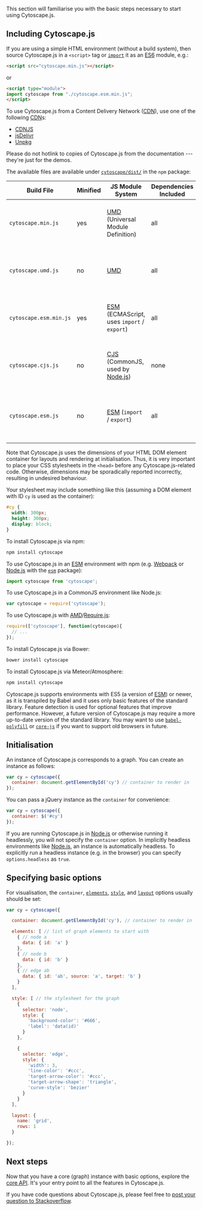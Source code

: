 This section will familiarise you with the basic steps necessary to start using Cytoscape.js.



## Including Cytoscape.js

If you are using a simple HTML environment (without a build system), then source Cytoscape.js in a `<script>` tag or [`import`](https://developer.mozilla.org/en-US/docs/Web/JavaScript/Reference/Statements/import) it as an [ES6] module, e.g.:

```html
<script src="cytoscape.min.js"></script>
```
or
```html
<script type="module">
import cytoscape from "./cytoscape.esm.min.js";
</script>
```

To use Cytoscape.js from a Content Delivery Network ([CDN]),
use one of the following [CDN]s:

- [CDNJS](https://cdnjs.com/libraries/cytoscape)
- [jsDelivr](https://www.jsdelivr.com/package/npm/cytoscape?path=dist)
- [Unpkg](https://unpkg.com/cytoscape/dist/)

Please do not hotlink to copies of Cytoscape.js from the documentation --- they're just for the demos.

The available files are available under [`cytoscape/dist/`](https://github.com/cytoscape/cytoscape.js/tree/master/dist) in the `npm` package:

| Build File | Minified | JS Module System | Dependencies Included | Description |
| --- | --- | --- | --- | --- |
| `cytoscape.min.js` | yes | [UMD] (Universal Module Definition) | all | Useful for small pages, supplementary material for an academic paper for example. |
| `cytoscape.umd.js` | no | [UMD] | all |  Useful for debugging on small pages, supplementary material for an academic paper for example. |
| `cytoscape.esm.min.js` | yes | [ESM] (ECMAScript, uses `import` / `export`) | all | Serves the same purpose as the above, but it can be imported as an [ES6] module without the need for a bundler. |
| `cytoscape.cjs.js` | no | [CJS] (CommonJS, used by [Node.js]) | none | Intended to be consumed automatically by [Node.js] or a bundler like [Webpack] via `require('cytoscape')`. |
| `cytoscape.esm.js` | no | [ESM] (`import` / `export`) | all | Intended to be consumed automatically by [Node.js] or a bundler like [Webpack] via `import cytoscape from 'cytoscape'`. |

<span class="important-indicator"></span> Note that Cytoscape.js uses the dimensions of your HTML DOM element container for layouts and rendering at initialisation.  Thus, it is very important to place your CSS stylesheets in the `<head>` before any Cytoscape.js-related code.  Otherwise, dimensions may be sporadically reported incorrectly, resulting in undesired behaviour.

Your stylesheet may include something like this (assuming a DOM element with ID `cy` is used as the container):

```css
#cy {
  width: 300px;
  height: 300px;
  display: block;
}
```

To install Cytoscape.js via npm:

```bash
npm install cytoscape
```

To use Cytoscape.js in an [ESM] environment with npm (e.g. [Webpack] or [Node.js] with the [`esm`](https://www.npmjs.com/package/esm) package):

```js
import cytoscape from 'cytoscape';
```

To use Cytoscape.js in a CommonJS environment like Node.js:

```js
var cytoscape = require('cytoscape');
```

To use Cytoscape.js with [AMD]/[Require.js]:

```js
require(['cytoscape'], function(cytoscape){
  // ...
});
```

To install Cytoscape.js via Bower:

```bash
bower install cytoscape
```

To install Cytoscape.js via Meteor/Atmosphere:

```bash
npm install cytoscape
```

Cytoscape.js supports environments with ES5 (a version of [ESM]) or newer, as it is transpiled by Babel and it uses only basic features of the standard library.  Feature detection is used for optional features that improve performance.  However, a future version of Cytoscape.js may require a more up-to-date version of the standard library.  You may want to use [`babel-polyfill`](https://babeljs.io/docs/usage/polyfill/) or [`core-js`](https://github.com/zloirock/core-js) if you want to support old browsers in future.



## Initialisation

An instance of Cytoscape.js corresponds to a graph.  You can create an instance as follows:

```js
var cy = cytoscape({
  container: document.getElementById('cy') // container to render in
});
```

You can pass a jQuery instance as the `container` for convenience:

```js
var cy = cytoscape({
  container: $('#cy')
});
```

If you are running Cytoscape.js in [Node.js] or otherwise running it headlessly, you will not specify the `container` option.  In implicitly headless environments like [Node.js], an instance is automatically headless.  To explicitly run a headless instance (e.g. in the browser) you can specify `options.headless` as `true`.



## Specifying basic options

For visualisation, the `container`, [`elements`](#notation/elements-json), [`style`](#style), and [`layout`](#layouts) options usually should be set:

```js
var cy = cytoscape({

  container: document.getElementById('cy'), // container to render in

  elements: [ // list of graph elements to start with
    { // node a
      data: { id: 'a' }
    },
    { // node b
      data: { id: 'b' }
    },
    { // edge ab
      data: { id: 'ab', source: 'a', target: 'b' }
    }
  ],

  style: [ // the stylesheet for the graph
    {
      selector: 'node',
      style: {
        'background-color': '#666',
        'label': 'data(id)'
      }
    },

    {
      selector: 'edge',
      style: {
        'width': 3,
        'line-color': '#ccc',
        'target-arrow-color': '#ccc',
        'target-arrow-shape': 'triangle',
        'curve-style': 'bezier'
      }
    }
  ],

  layout: {
    name: 'grid',
    rows: 1
  }

});
```



## Next steps

Now that you have a core (graph) instance with basic options, explore the [core API](#core).  It's your entry point to all the features in Cytoscape.js.

If you have code questions about Cytoscape.js, please feel free to [post your question to Stackoverflow](http://stackoverflow.com/questions/ask?tags=cytoscape.js).

[CDN]: https://en.wikipedia.org/wiki/Content_delivery_network
[UMD]: https://github.com/umdjs/umd
[ESM]: https://nodejs.org/api/esm.html#introduction
[ES6]: https://www.w3schools.com/js/js_es6.asp
[CJS]: https://nodejs.org/api/modules.html#modules-commonjs-modules
[AMD]: https://en.wikipedia.org/wiki/Asynchronous_module_definition
[Node.js]: https://en.wikipedia.org/wiki/Node.js
[Webpack]: https://webpack.js.org/
[Require.js]: https://requirejs.org/
